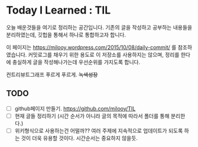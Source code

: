 # Today I Learned : TIL

오늘 배운것들을 여기로 정리하는 공간입니다. 기존의 글을 작성하고 공부하는 내용들을 분리하였는데, 깃헙을 통해서 하나로 통합하고자 합니다.

이 페이지는 https://milooy.wordpress.com/2015/10/08/daily-commit/ 를 참조하였습니다.
커밋로그를 채우기 위한 용도로 이 저장소를 사용하지는 않으며, 정리를 한다에 충실하게 글을 작성해나가는데 우선순위를 가지도록 합니다.

컨트리뷰트그래프 푸르게 푸르게. ~~녹색성장~~

## TODO

- [ ] github페이지 만들기. https://github.com/milooy/TIL
- [ ] 현재 글들 정리하기 (시간 순서가 아니라 글의 목적에 따라서 폴더를 통해 분리한다.)
- [ ] 위키형식으로 사용하는건 어떨까?? 여러 주제에 지속적으로 업데이트가 되도록 하는 것이 더욱 유용할 것이다. 시간순서는 중요하지 않을듯.
